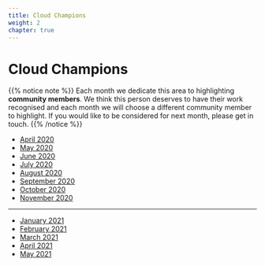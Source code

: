 ```yaml
---
title: Cloud Champions
weight: 2
chapter: true
---
```


# **Cloud Champions**

{{% notice note %}}
Each month we dedicate this area to highlighting **community members**. We think this person deserves to have their work recognised and each month we will choose a different community member to highlight.
If you would like to be considered for next month, please get in touch.
{{% /notice %}}


+ [April 2020](/cloud_champions/april2020/)
+ [May 2020](/cloud_champions/may2020/)
+ [June 2020](/cloud_champions/june2020/)
+ [July 2020](/cloud_champions/july2020/)
+ [August 2020](/cloud_champions/august2020/)
+ [September 2020](/cloud_champions/september2020/)
+ [October 2020](/cloud_champions/october2020/)
+ [November 2020](/cloud_champions/november2020/)
---
+ [January 2021](/cloud_champions/january2021/)
+ [February 2021](/cloud_champions/february2021/)
+ [March 2021](/cloud_champions/march2021/)
+ [April 2021](/cloud_champions/april2021/)
+ [May 2021](/cloud_champions/may2021/)